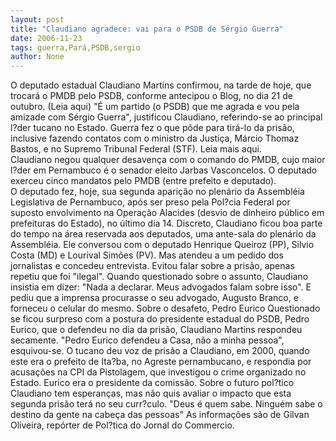 ```yaml
---
layout: post
title: "Claudiano agradece: vai para o PSDB de Sérgio Guerra"
date: 2006-11-23
tags: guerra,Pará,PSDB,sergio
author: None
---
```


O deputado estadual Claudiano Martins confirmou, na tarde de hoje, que trocará o PMDB pelo PSDB, conforme antecipou o Blog, no dia 21 de outubro. (Leia aqui)
\"É um partido (o PSDB) que me agrada e vou pela amizade com Sérgio Guerra\", justificou Claudiano,&nbsp;referindo-se ao principal l?der tucano no Estado. Guerra fez o que pôde para tirá-lo da prisão, inclusive&nbsp;fazendo contatos com o ministro da Justiça, Márcio Thomaz Bastos, e no Supremo Tribunal Federal&nbsp;(STF).&nbsp;Leia mais aqui.
Claudiano&nbsp;negou qualquer desavença com o comando do PMDB, cujo maior l?der em Pernambuco é o senador eleito Jarbas Vasconcelos. O deputado exerceu cinco mandatos pelo PMDB (entre prefeito e deputado).
O&nbsp;deputado&nbsp;fez, hoje, sua segunda aparição no plenário da Assembléia Legislativa de Pernambuco, após ser preso pela Pol?cia Federal por suposto envolvimento na Operação Alacides (desvio de dinheiro público em prefeituras do Estado), no último dia 14. 
Discreto, Claudiano ficou boa parte do tempo na área reservada aos deputados, uma ante-sala do plenário da Assembléia. Ele conversou com o deputado Henrique Queiroz (PP), Silvio Costa (MD) e&nbsp;Lourival Simões (PV). Mas atendeu a um pedido dos jornalistas e concedeu entrevista.
Evitou falar sobre a prisão, apenas repetiu que foi \"ilegal\". Quando questionado sobre o assunto,&nbsp;Claudiano insistia em dizer: \"Nada a declarar. Meus advogados falam sobre isso\". E pediu que a imprensa procurasse o seu advogado, Augusto Branco, e forneceu o celular do mesmo. 
Sobre o desafeto, Pedro Eurico
Questionado se ficou surpreso com a postura do presidente estadual do PSDB, Pedro Eurico, que o defendeu no dia da prisão, Claudiano Martins respondeu secamente. \"Pedro Eurico defendeu a Casa, não a minha pessoa\", esquivou-se.
O tucano deu voz de prisão a Claudiano, em 2000, quando este era o prefeito de Ita?ba, no Agreste pernambucano, e respondia por acusações na CPI da
 Pistolagem, que investigou o crime organizado no Estado. Eurico era o presidente da comissão. 
Sobre o futuro pol?tico
Claudiano tem esperanças, mas não quis avaliar o impacto que esta segunda prisão terá no seu curr?culo. 
\"Deus é quem sabe. Ninguém sabe o destino da gente na cabeça das pessoas\"
As informações são de Gilvan Oliveira, repórter de Pol?tica do Jornal do Commercio.  